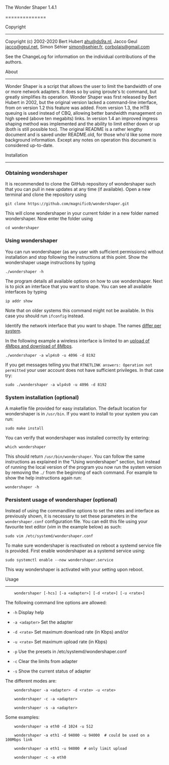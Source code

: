 The Wonder Shaper 1.4.1

==============

Copyright

-------------

Copyright (c) 2002-2020 Bert Hubert <ahu@ds9a.nl>, Jacco Geul <jacco@geul.net>, Simon Séhier <simon@sehier.fr>, <corbolais@gmail.com>

See the ChangeLog for information on the individual contributions of the authors.

About

--------------

Wonder Shaper is a script that allows the user to limit the bandwidth of one or more network adapters. It does so by using iproute's tc command, but greatly simplifies its operation. Wonder Shaper was first released by Bert Hubert in 2002, but the original version lacked a command-line interface, from on version 1.2 this feature was added. From version 1.3, the HTB queuing is used instead of CBQ, allowing better bandwidth management on high speed (above ten megabits) links. In version 1.4 an improved ingress shaping method was implemented and the ability to limit either down or up (both is still possible too). The original README is a rather lengthy document and is saved under README.old, for those who'd like some more background information. Except any notes on operation this document is considered up-to-date.

Installation

--------------

### Obtaining wondershaper

It is recommended to clone the GitHub repository of wondershaper such that you can pull in new updates at any time (if available). Open a new terminal and clone the repository using

    git clone https://github.com/magnific0/wondershaper.git

This will clone wondershaper in your current folder in a new folder named wondershaper. Now enter the folder using

    cd wondershaper

### Using wondershaper

You can run wondershaper (as any user with sufficient permissions) without installation and stop following the instructions at this point. Show the wondershaper usage instructions by typing

    ./wondershaper -h

The program details all available options on how to use wondershaper. Next is to pick an interface that you want to shape. You can see all available interfaces by typing

    ip addr show

Note that on older systems this command might not be available. In this case you should run ```ifconfig``` instead.

Identify the network interface that you want to shape. The names [differ per system](https://www.freedesktop.org/wiki/Software/systemd/PredictableNetworkInterfaceNames/).

In the following example a wireless interface is limited to an [upload of 4Mbps and download of 8Mbps](http://whatsabyte.com/).

    ./wondershaper -a wlp4s0 -u 4096 -d 8192

If you get messages telling you that ```RTNETLINK answers: Operation not permitted``` your user account does not have sufficient privileges. In that case try:

    sudo ./wondershaper -a wlp4s0 -u 4096 -d 8192

### System installation (optional)

A makefile file provided for easy installation. The default location for wondershaper is in ```/usr/bin```. If you want to install to your system you can run:

    sudo make install

You can verify that wondershaper was installed correctly by entering:

    which wondershaper

This should return ```/usr/bin/wondershaper```. You can follow the same instructions as explained in the "Using wondershaper" section, but instead of running the local version of the program you now run the system version by removing the ```./``` from the beginning of each command. For example to show the help instructions again run:

    wondershaper -h

### Persistent usage of wondershaper (optional)

Instead of using the commandline options to set the rates and interface as previously shown, it is necessary to set these parameters in the ```wondershaper.conf``` configuration file. You can edit this file using your favourite text editor (vim in the example below) as such:

    sudo vim /etc/systemd/wondershaper.conf

To make sure wondershaper is reactivated on reboot a systemd service file is provided. First enable wondershaper as a systemd service using:

    sudo systemctl enable --now wondershaper.service

This way wondershaper is activated with your setting upon reboot.

Usage

--------------

        wondershaper [-hcs] [-a <adapter>] [-d <rate>] [-u <rate>]

The following command line options are allowed:

- `-h` Display help

- `-a <adapter>` Set the adapter

- `-d <rate>` Set maximum download rate (in Kbps) and/or

- `-u <rate>` Set maximum upload rate (in Kbps)

- `-p` Use the presets in /etc/systemd/wondershaper.conf

- `-c` Clear the limits from adapter

- `-s` Show the current status of adapter

The different modes are:

        wondershaper -a <adapter> -d <rate> -u <rate>

        wondershaper -c -a <adapter>

        wondershaper -s -a <adapter>

Some examples:

        wondershaper -a eth0 -d 1024 -u 512

        wondershaper -a eth1 -d 94000 -u 94000  # could be used on a 100Mbps link

        wondershaper -a eth1 -u 94000  # only limit upload

        wondershaper -c -a eth0

